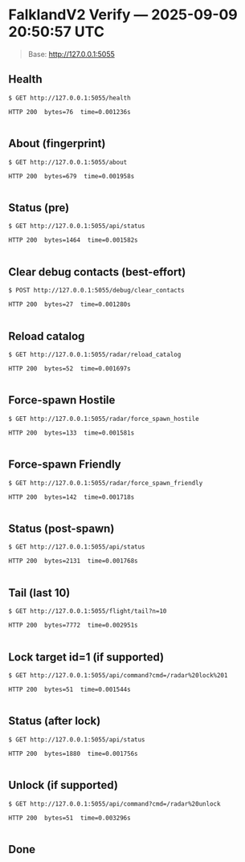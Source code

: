 # FalklandV2 Verify — 2025-09-09 20:50:57 UTC
> Base: http://127.0.0.1:5055

## Health

```
$ GET http://127.0.0.1:5055/health

HTTP 200  bytes=76  time=0.001236s


```

## About (fingerprint)

```
$ GET http://127.0.0.1:5055/about

HTTP 200  bytes=679  time=0.001958s


```

## Status (pre)

```
$ GET http://127.0.0.1:5055/api/status

HTTP 200  bytes=1464  time=0.001582s


```

## Clear debug contacts (best-effort)

```
$ POST http://127.0.0.1:5055/debug/clear_contacts

HTTP 200  bytes=27  time=0.001280s


```

## Reload catalog

```
$ GET http://127.0.0.1:5055/radar/reload_catalog

HTTP 200  bytes=52  time=0.001697s


```

## Force-spawn Hostile

```
$ GET http://127.0.0.1:5055/radar/force_spawn_hostile

HTTP 200  bytes=133  time=0.001581s


```

## Force-spawn Friendly

```
$ GET http://127.0.0.1:5055/radar/force_spawn_friendly

HTTP 200  bytes=142  time=0.001718s


```

## Status (post-spawn)

```
$ GET http://127.0.0.1:5055/api/status

HTTP 200  bytes=2131  time=0.001768s


```

## Tail (last 10)

```
$ GET http://127.0.0.1:5055/flight/tail?n=10

HTTP 200  bytes=7772  time=0.002951s


```

## Lock target id=1 (if supported)

```
$ GET http://127.0.0.1:5055/api/command?cmd=/radar%20lock%201

HTTP 200  bytes=51  time=0.001544s


```

## Status (after lock)

```
$ GET http://127.0.0.1:5055/api/status

HTTP 200  bytes=1880  time=0.001756s


```

## Unlock (if supported)

```
$ GET http://127.0.0.1:5055/api/command?cmd=/radar%20unlock

HTTP 200  bytes=51  time=0.003296s


```

## Done

